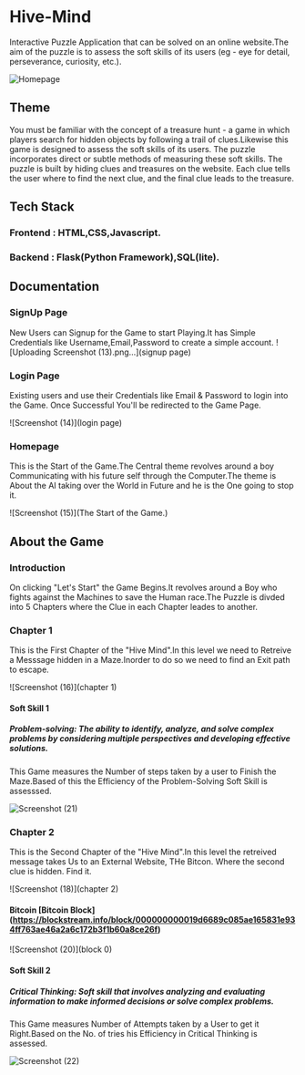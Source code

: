 # Hive-Mind
Interactive Puzzle Application that can be solved on an online website.The aim of the puzzle is to assess the soft skills of its users (eg - eye for detail, perseverance, curiosity, etc.).

![Homepage](https://user-images.githubusercontent.com/112609866/232885986-87ec3bb1-c9f0-4f55-8e61-e555ff6114ee.png)

## Theme

You must be familiar with the concept of a treasure hunt - a game in which players search for hidden objects by following a trail of clues.Likewise this game is designed to assess the soft skills of its users. 
The puzzle incorporates direct or subtle methods of measuring these soft skills. The puzzle is built by hiding clues and treasures on the website. Each clue tells the user where to find the next clue, and the final clue leads to the treasure.



## Tech Stack

### Frontend : HTML,CSS,Javascript.
### Backend : Flask(Python Framework),SQL(lite).



## Documentation

### SignUp Page
New Users can Signup for the Game to start Playing.It has Simple Credentials like Username,Email,Password to create a simple account.
![Uploading Screenshot (13).png…](signup page)


### Login Page
Existing users and use their Credentials like Email & Password to login into the Game.
Once Successful You'll be redirected to the Game Page.

![Screenshot (14)](login page)


### Homepage
This is the Start of the Game.The Central theme revolves around a boy Communicating with his future self through the Computer.The theme is About the AI taking over the World in Future and he is the One going to stop it.

![Screenshot (15)](The Start of the Game.)



## About the Game


### Introduction
On clicking "Let's Start" the Game Begins.It revolves around a Boy who fights against the Machines to save the Human race.The Puzzle is divded into 5 Chapters where the Clue in each Chapter leades to another.


### Chapter 1
This is the First Chapter of the "Hive Mind".In this level we need to Retreive a Messsage hidden in a Maze.Inorder to do so we need to find an Exit path to escape.

![Screenshot (16)](chapter 1)


#### Soft Skill 1

##### Problem-solving: The ability to identify, analyze, and solve complex problems by considering multiple perspectives and developing effective solutions.

This Game measures the Number of steps taken by a user to Finish the Maze.Based of this the Efficiency of the Problem-Solving Soft Skill is assesssed.

![Screenshot (21)](maze)


### Chapter 2
This is the Second Chapter of the "Hive Mind".In this level the retreived message takes Us to an External Website, THe Bitcon. Where the second clue is hidden. Find it.

![Screenshot (18)](chapter 2)

#### Bitcoin [Bitcoin Block] (https://blockstream.info/block/000000000019d6689c085ae165831e934ff763ae46a2a6c172b3f1b60a8ce26f)

![Screenshot (20)](block 0)


#### Soft Skill 2

##### Critical Thinking: Soft skill that involves analyzing and evaluating information to make informed decisions or solve complex problems.

This Game measures Number of Attempts taken by a User to get it Right.Based on the No. of tries his Efficiency in Critical Thinking is assessed.

![Screenshot (22)](bitcoin)


